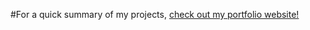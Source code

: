 #For a quick summary of my projects, [check out my portfolio website!](https://jobeyobey.github.io/portfolio-website/)

